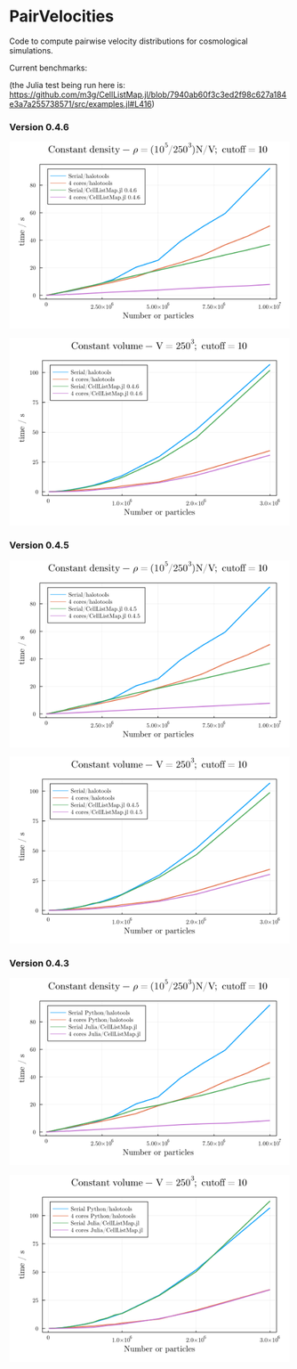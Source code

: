 # PairVelocities

Code to compute pairwise velocity distributions for cosmological simulations.

Current benchmarks:

(the Julia test being run here is: https://github.com/m3g/CellListMap.jl/blob/7940ab60f3c3ed2f98c627a184e3a7a255738571/src/examples.jl#L416)

### Version 0.4.6

![image](./cd_v0.4.6.png)

![image](./cv_v0.4.6.png)

### Version 0.4.5

![image](./cd_v0.4.5.png)

![image](./cv_v0.4.5.png)

### Version 0.4.3

![image](./cd_v0.4.3.png)

![image](./cv_v0.4.3.png)


